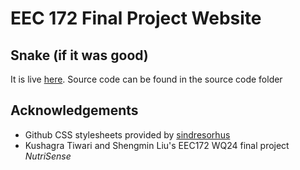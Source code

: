 # EEC 172 Final Project Website

## Snake (if it was good)
It is live [here](https://ramiabudamous.github.io/EEC172_Final/).
Source code can be found in the source code folder

## Acknowledgements

- Github CSS stylesheets provided by [sindresorhus](https://github.com/sindresorhus/github-markdown-css)
- Kushagra Tiwari and Shengmin Liu's EEC172 WQ24 final project *NutriSense*
